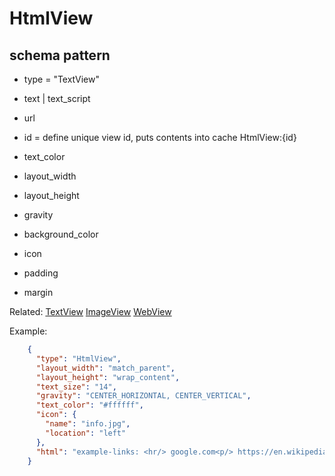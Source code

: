 # HtmlView
## schema pattern

* type = "TextView"
* text | text_script
* url
* id = define unique view id, 
  puts contents into cache HtmlView:{id} 

* text_color
* layout_width
* layout_height
* gravity
* background_color
* icon
* padding 
* margin

Related:
[TextView](TextView.md) 
[ImageView](ImageView.md) 
[WebView](WebView.md) 


Example:
```json
    {
      "type": "HtmlView",
      "layout_width": "match_parent",
      "layout_height": "wrap_content",
      "text_size": "14",
      "gravity": "CENTER_HORIZONTAL, CENTER_VERTICAL",
      "text_color": "#ffffff",
      "icon": {
        "name": "info.jpg",
        "location": "left"
      },
      "html": "example-links: <hr/> google.com<p/> https://en.wikipedia.org/wiki/Pretty_Good_Privacy#OpenPGP <p/>internal-icon: <img src='play.'>"
    }
```
